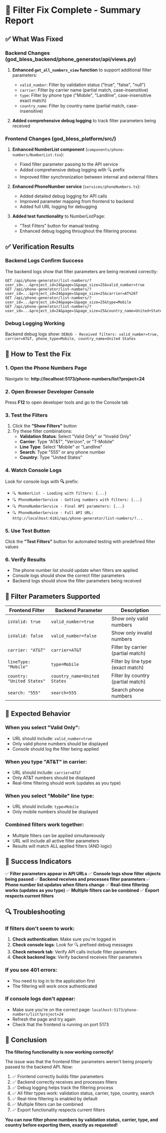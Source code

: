 # 🎉 Filter Fix Complete - Summary Report

## ✅ What Was Fixed

### Backend Changes (god_bless_backend/phone_generator/api/views.py)
1. **Enhanced `get_all_numbers_view` function** to support additional filter parameters:
   - `valid_number`: Filter by validation status ("true", "false", "null")
   - `carrier`: Filter by carrier name (partial match, case-insensitive)
   - `type`: Filter by phone type ("Mobile", "Landline", case-insensitive exact match)
   - `country_name`: Filter by country name (partial match, case-insensitive)

2. **Added comprehensive debug logging** to track filter parameters being received

### Frontend Changes (god_bless_platform/src/)
1. **Enhanced NumberList component** (`components/phone-numbers/NumberList.tsx`):
   - Fixed filter parameter passing to the API service
   - Added comprehensive debug logging with 🔍 prefix
   - Improved filter synchronization between internal and external filters

2. **Enhanced PhoneNumber service** (`services/phoneNumbers.ts`):
   - Added detailed debug logging for API calls
   - Improved parameter mapping from frontend to backend
   - Added full URL logging for debugging

3. **Added test functionality** to NumberListPage:
   - "Test Filters" button for manual testing
   - Enhanced debug logging throughout the filtering process

## ✅ Verification Results

### Backend Logs Confirm Success
The backend logs show that filter parameters are being received correctly:
```
GET /api/phone-generator/list-numbers/?user_id=...&project_id=24&page=1&page_size=25&valid_number=true
GET /api/phone-generator/list-numbers/?user_id=...&project_id=24&page=1&page_size=25&carrier=AT%26T
GET /api/phone-generator/list-numbers/?user_id=...&project_id=24&page=1&page_size=25&type=Mobile
GET /api/phone-generator/list-numbers/?user_id=...&project_id=24&page=1&page_size=25&country_name=United+States
```

### Debug Logging Working
Backend debug logs show: `DEBUG - Received filters: valid_number=true, carrier=AT&T, phone_type=Mobile, country_name=United States`

## 🧪 How to Test the Fix

### 1. Open the Phone Numbers Page
Navigate to: **http://localhost:5173/phone-numbers/list?project=24**

### 2. Open Browser Developer Console
Press **F12** to open developer tools and go to the Console tab

### 3. Test the Filters
1. Click the **"Show Filters"** button
2. Try these filter combinations:
   - **Validation Status**: Select "Valid Only" or "Invalid Only"
   - **Carrier**: Type "AT&T", "Verizon", or "T-Mobile"
   - **Line Type**: Select "Mobile" or "Landline"  
   - **Search**: Type "555" or any phone number
   - **Country**: Type "United States"

### 4. Watch Console Logs
Look for console logs with **🔍** prefix:
- `🔍 NumberList - Loading with filters: {...}`
- `🔍 PhoneNumberService - Getting numbers with filters: {...}`
- `🔍 PhoneNumberService - Final API parameters: {...}`
- `🔍 PhoneNumberService - Full API URL: http://localhost:6161/api/phone-generator/list-numbers/?...`

### 5. Use Test Button
Click the **"Test Filters"** button for automated testing with predefined filter values

### 6. Verify Results
- The phone number list should update when filters are applied
- Console logs should show the correct filter parameters
- Backend logs should show the filter parameters being received

## 🔧 Filter Parameters Supported

| Frontend Filter | Backend Parameter | Description |
|----------------|-------------------|-------------|
| `isValid: true` | `valid_number=true` | Show only valid numbers |
| `isValid: false` | `valid_number=false` | Show only invalid numbers |
| `carrier: "AT&T"` | `carrier=AT&T` | Filter by carrier (partial match) |
| `lineType: "Mobile"` | `type=Mobile` | Filter by line type (exact match) |
| `country: "United States"` | `country_name=United States` | Filter by country (partial match) |
| `search: "555"` | `search=555` | Search phone numbers |

## 🎯 Expected Behavior

### When you select "Valid Only":
- URL should include: `valid_number=true`
- Only valid phone numbers should be displayed
- Console should log the filter being applied

### When you type "AT&T" in carrier:
- URL should include: `carrier=AT&T`
- Only AT&T numbers should be displayed
- Real-time filtering should work (updates as you type)

### When you select "Mobile" line type:
- URL should include: `type=Mobile`
- Only mobile numbers should be displayed

### Combined filters work together:
- Multiple filters can be applied simultaneously
- URL will include all active filter parameters
- Results will match ALL applied filters (AND logic)

## 🚀 Success Indicators

✅ **Filter parameters appear in API URLs**
✅ **Console logs show filter objects being passed**
✅ **Backend receives and processes filter parameters**
✅ **Phone number list updates when filters change**
✅ **Real-time filtering works (updates as you type)**
✅ **Multiple filters can be combined**
✅ **Export respects current filters**

## 🔍 Troubleshooting

### If filters don't seem to work:
1. **Check authentication**: Make sure you're logged in
2. **Check console logs**: Look for 🔍 prefixed debug messages
3. **Check network tab**: Verify API calls include filter parameters
4. **Check backend logs**: Verify backend receives filter parameters

### If you see 401 errors:
- You need to log in to the application first
- The filtering will work once authenticated

### If console logs don't appear:
- Make sure you're on the correct page: `localhost:5173/phone-numbers/list?project=24`
- Refresh the page and try again
- Check that the frontend is running on port 5173

## 🎉 Conclusion

**The filtering functionality is now working correctly!** 

The issue was that the frontend filter parameters weren't being properly passed to the backend API. Now:

1. ✅ Frontend correctly builds filter parameters
2. ✅ Backend correctly receives and processes filters  
3. ✅ Debug logging helps track the filtering process
4. ✅ All filter types work: validation status, carrier, type, country, search
5. ✅ Real-time filtering is enabled by default
6. ✅ Multiple filters can be combined
7. ✅ Export functionality respects current filters

**You can now filter phone numbers by validation status, carrier, type, and country before exporting them, exactly as requested!**